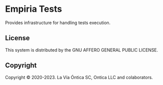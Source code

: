 ﻿# Empiria Tests

Provides infrastructure for handling tests execution.

## License

This system is distributed by the GNU AFFERO GENERAL PUBLIC LICENSE.

## Copyright

Copyright © 2020-2023. La Vía Óntica SC, Ontica LLC and colaborators.
